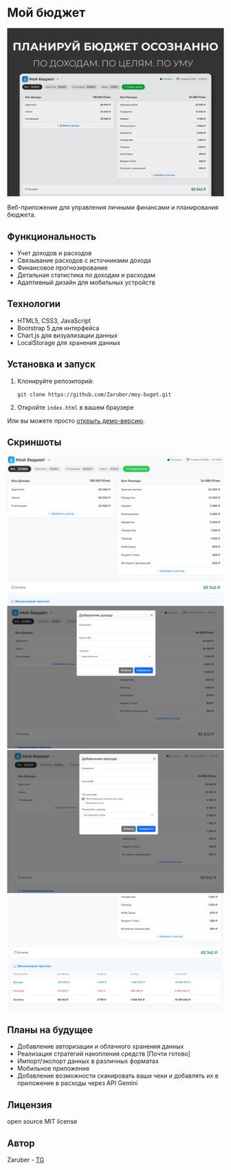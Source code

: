 # Мой бюджет

![Главный экран приложения](screenshots/main.png)

Веб-приложение для управления личными финансами и планирования бюджета.

## Функциональность

- Учет доходов и расходов
- Связывание расходов с источниками дохода
- Финансовое прогнозирование
- Детальная статистика по доходам и расходам
- Адаптивный дизайн для мобильных устройств

## Технологии

- HTML5, CSS3, JavaScript
- Bootstrap 5 для интерфейса
- Chart.js для визуализации данных
- LocalStorage для хранения данных

## Установка и запуск

1. Клонируйте репозиторий:
   ```
   git clone https://github.com/Zaruber/moy-buget.git
   ```

2. Откройте `index.html` в вашем браузере

Или вы можете просто [открыть демо-версию](https://moy-buget.vercel.app/).

## Скриншоты

![Главная страница](screenshots/screenshot1.png)
![Добавление дохода](screenshots/screenshot2.png)
![Добавление расхода](screenshots/screenshot3.png)
![Статистика](screenshots/screenshot4.png)

## Планы на будущее

- Добавление авторизации и облачного хранения данных
- Реализация стратегий накопления средств [Почти готово]
- Импорт/экспорт данных в различных форматах
- Мобильное приложение
- Добавление возможности сканировать ваши чеки и добавлять их в приложение в расходы через API Gemini

## Лицензия
open source MIT license 
## Автор

Zaruber - [TG](https://t.me/mpsellerhelp) 